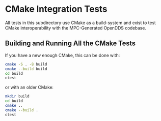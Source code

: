 # CMake Integration Tests

All tests in this subdirectory use CMake as a build-system and exist to test
CMake interoperability with the MPC-Generated OpenDDS codebase.

## Building and Running All the CMake Tests

If you have a new enough CMake, this can be done with:

```bash
cmake -S . -B build
cmake --build build
cd build
ctest
```

or with an older CMake:

```bash
mkdir build
cd build
cmake ..
cmake --build .
ctest
```
